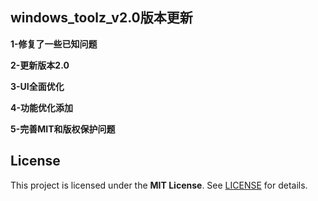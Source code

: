 ## windows_toolz_v2.0版本更新
**1-修复了一些已知问题**

**2-更新版本2.0**

**3-UI全面优化**

**4-功能优化添加**

**5-完善MIT和版权保护问题**


## License
This project is licensed under the **MIT License**. See [LICENSE](LICENSE) for details.
